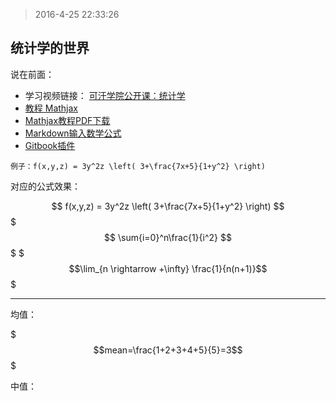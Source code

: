 > 2016-4-25 22:33:26

## 统计学的世界

说在前面：

+ 学习视频链接： [可汗学院公开课：统计学](http://open.163.com/special/Khan/khstatistics.html)
+ [教程 Mathjax](http://docs.mathjax.org/en/latest/start.html)
+ [Mathjax教程PDF下载](https://media.readthedocs.org/pdf/mathjax/latest/mathjax.pdf)
+ [Markdown输入数学公式](http://ttang.name/2014/05/04/markdown-and-mathjax/)
+ [Gitbook插件](http://zhangjikai.com/gitbook-use/plugins.html)


`例子：f(x,y,z) = 3y^2z \left( 3+\frac{7x+5}{1+y^2} \right)`

对应的公式效果：

$$ f(x,y,z) = 3y^2z \left( 3+\frac{7x+5}{1+y^2} \right) $$
$$$ \sum{i=0}^n\frac{1}{i^2} $$$
$$$\lim_{n \rightarrow +\infty} \frac{1}{n(n+1)}$$$
* * *

均值：

$$$mean=\frac{1+2+3+4+5}{5}=3$$$

中值：


